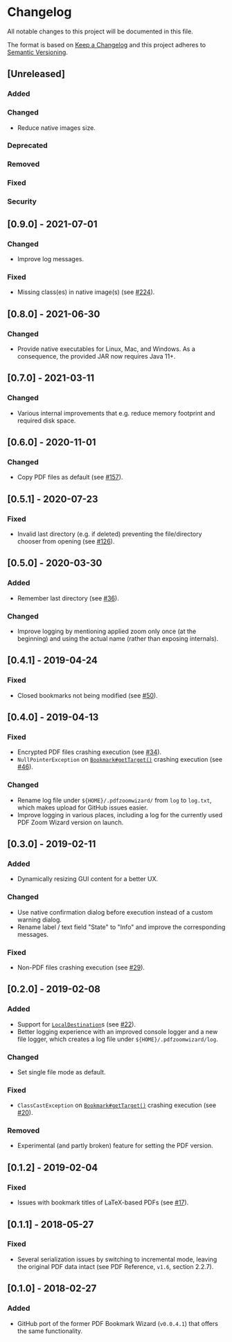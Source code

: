 # Changelog

All notable changes to this project will be documented in this file.

The format is based on [Keep a Changelog](https://keepachangelog.com/en/1.0.0/) and this project adheres to [Semantic Versioning](https://semver.org/spec/v2.0.0.html).

## [Unreleased]

### Added

### Changed

- Reduce native images size.

### Deprecated

### Removed

### Fixed

### Security

## [0.9.0] - 2021-07-01

### Changed

- Improve log messages.

### Fixed

- Missing class(es) in native image(s) (see [#224](https://github.com/beatngu13/pdf-zoom-wizard/issues/224)).

## [0.8.0] - 2021-06-30

### Changed

- Provide native executables for Linux, Mac, and Windows. As a consequence, the provided JAR now requires Java 11+.

## [0.7.0] - 2021-03-11

### Changed

- Various internal improvements that e.g. reduce memory footprint and required disk space.

## [0.6.0] - 2020-11-01

### Changed

- Copy PDF files as default (see [#157](https://github.com/beatngu13/pdf-zoom-wizard/issues/157)).

## [0.5.1] - 2020-07-23

### Fixed

- Invalid last directory (e.g. if deleted) preventing the file/directory chooser from opening (see [#126](https://github.com/beatngu13/pdf-zoom-wizard/issues/126)).

## [0.5.0] - 2020-03-30

### Added

- Remember last directory (see [#36](https://github.com/beatngu13/pdf-zoom-wizard/issues/36)).

### Changed

- Improve logging by mentioning applied zoom only once (at the beginning) and using the actual name (rather than exposing internals).

## [0.4.1] - 2019-04-24

### Fixed

- Closed bookmarks not being modified (see [#50](https://github.com/beatngu13/pdf-zoom-wizard/issues/50)).

## [0.4.0] - 2019-04-13

### Fixed

- Encrypted PDF files crashing execution (see [#34](https://github.com/beatngu13/pdf-zoom-wizard/issues/34)).
- `NullPointerException` on [`Bookmark#getTarget()`](http://clown.sourceforge.net/docs/api/org/pdfclown/documents/interaction/navigation/document/Bookmark.html#getTarget()) crashing execution (see [#46](https://github.com/beatngu13/pdf-zoom-wizard/issues/46)).

### Changed

- Rename log file under `${HOME}/.pdfzoomwizard/` from `log` to `log.txt`, which makes upload for GitHub issues easier.
- Improve logging in various places, including a log for the currently used PDF Zoom Wizard version on launch.

## [0.3.0] - 2019-02-11

### Added

- Dynamically resizing GUI content for a better UX.

### Changed

- Use native confirmation dialog before execution instead of a custom warning dialog.
- Rename label / text field "State" to "Info" and improve the corresponding messages.

### Fixed

- Non-PDF files crashing execution (see [#29](https://github.com/beatngu13/pdf-zoom-wizard/issues/29)).

## [0.2.0] - 2019-02-08

### Added

- Support for [`LocalDestination`](http://clown.sourceforge.net/docs/api/org/pdfclown/documents/interaction/navigation/document/LocalDestination.html)s (see [#22](https://github.com/beatngu13/pdf-zoom-wizard/issues/22)).
- Better logging experience with an improved console logger and a new file logger, which creates a log file under `${HOME}/.pdfzoomwizard/log`.

### Changed

- Set single file mode as default.

### Fixed

- `ClassCastException` on [`Bookmark#getTarget()`](http://clown.sourceforge.net/docs/api/org/pdfclown/documents/interaction/navigation/document/Bookmark.html#getTarget()) crashing execution (see [#20](https://github.com/beatngu13/pdf-zoom-wizard/issues/20)).

### Removed

- Experimental (and partly broken) feature for setting the PDF version.

## [0.1.2] - 2019-02-04

### Fixed

- Issues with bookmark titles of LaTeX-based PDFs (see [#17](https://github.com/beatngu13/pdf-zoom-wizard/issues/17)).

## [0.1.1] - 2018-05-27

### Fixed

- Several serialization issues by switching to incremental mode, leaving the original PDF data intact (see PDF Reference, `v1.6`, section 2.2.7).

## [0.1.0] - 2018-02-27

### Added

- GitHub port of the former PDF Bookmark Wizard (`v0.0.4.1`) that offers the same functionality.
